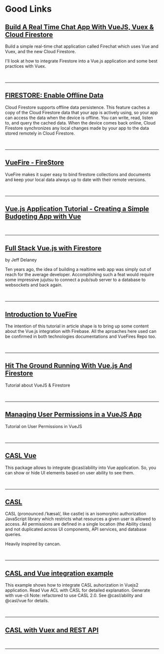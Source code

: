 # Good Links

## [Build A Real Time Chat App With VueJS, Vuex & Cloud Firestore](https://github.com/vuejsdevelopers/blog/wiki/Build-A-Real-Time-Chat-App-With-VueJS,-Vuex-&-Cloud-Firestore)

Build a simple real-time chat application called Firechat which uses Vue and Vuex, and the new Cloud Firestore.

I'll look at how to integrate Firestore into a Vue.js application and some best practices with Vuex.

<br>

------

## [FIRESTORE: Enable Offline Data](https://firebase.google.com/docs/firestore/manage-data/enable-offline)

  Cloud Firestore supports offline data persistence. This feature caches a copy of the Cloud Firestore data that your app is actively using, so your app can access the data when the device is offline. You can write, read, listen to, and query the cached data. When the device comes back online, Cloud Firestore synchronizes any local changes made by your app to the data stored remotely in Cloud Firestore.
  

<br>

------


## [VueFire - FireStore](https://github.com/vuejs/vuefire/tree/firestore)

  VueFire makes it super easy to bind firestore collections and documents and keep your local data always up to date with their remote versions.
  

<br>

------


## [Vue.js Application Tutorial - Creating a Simple Budgeting App with Vue](https://matthiashager.com/complete-vuejs-application-tutorial)
  

<br>

------


## [Full Stack Vue.js with Firestore](https://medium.com/vue-mastery/full-stack-vue-js-with-firestore-62e2fe2ec1f3)
  
  by Jeff Delaney
  
  Ten years ago, the idea of building a realtime web app was simply out of reach for the average developer. Accomplishing such a feat would require some impressive jujutsu to connect a pub/sub server to a database to websockets and back again.
  

<br>

------


## [Introduction to VueFire](https://medium.com/@patrickstivalchaerke/introduction-to-vuefire-4d036acb2ac1)
  
  The intention of this tutorial in article shape is to bring up some content about the Vue.js integration with Firebase. All the aproaches here used can be confirmed in both technologies documentations and VueFires Repo too.



<br>

------

## [Hit The Ground Running With Vue.js And Firestore](https://www.smashingmagazine.com/2018/04/vuejs-firebase-firestore/)

  Tutorial about VueJS & Firestore
  

<br>

------

## [Managing User Permissions in a VueJS App](https://vuejsdevelopers.com/2018/01/08/vue-js-roles-permissions-casl/)
 
  Tutorial on User Permissions in VueJS
   

<br>

------


## [CASL Vue](https://github.com/stalniy/casl/tree/master/packages/casl-vue)
  
  This package allows to integrate @casl/ability into Vue application. So, you can show or hide UI elements based on user ability to see them.
  

<br>

------

## [CASL](https://stalniy.github.io/casl/)

  CASL (pronounced /ˈkæsəl/, like castle) is an isomorphic authorization JavaScript library which restricts what resources a given user is allowed to access. All permissions are defined in a single location (the Ability class) and not duplicated across UI components, API services, and database queries.
  
  Heavily inspired by cancan.
  


<br>

------

## [CASL and Vue integration example](https://github.com/stalniy/casl-vue-example)

  This example shows how to integrate CASL auhorization in Vuejs2 application. Read Vue ACL with CASL for detailed explanation.
  Generate with vue-cli
  Note: refactored to use CASL 2.0. See @casl/ability and @casl/vue for details.

<br>

------

## [CASL with Vuex and REST API](https://github.com/stalniy/casl-vue-api-example)



<br>

------

